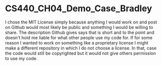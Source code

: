 # CS440_CH04_Demo_Case_Bradley

I chose the MIT License simply because anything I would work on and post on Github would most likely be public and something I would be willing to share. The description Github gives says that is short and to the point and doesn't hold me liable for what other people use my code for. If for some reason I wanted to work on something like a proprietary license I might make a different repository in which I do not choose a license. In that, case the code would still be copyrighted but it would not give others permission to use my code.
